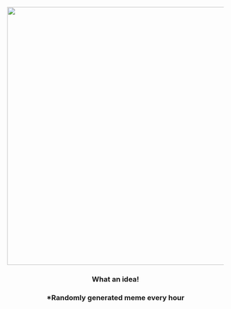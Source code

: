 <p align="center">
        <img src="https://i.redd.it/odh2nafh401a1.jpg" width="600" height="600">
        </p>
        <h3 align="center">What an idea!</h3>
        <h3 align="center">*Randomly generated meme every hour</h3>
    